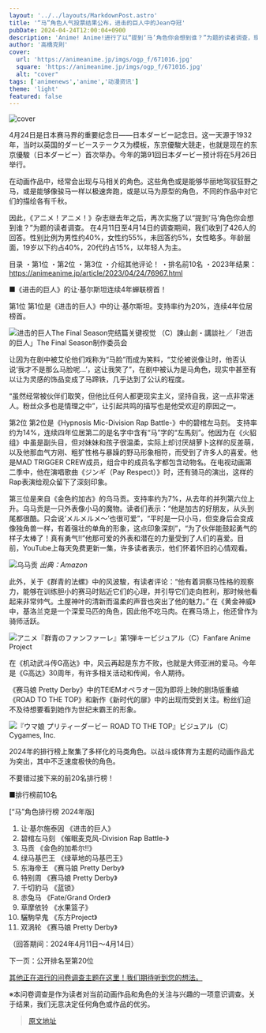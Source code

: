 ```yaml
---
layout: '../../layouts/MarkdownPost.astro'
title: '“马”角色人气投票结果公布，进击的巨人中的Jean夺冠'
pubDate: 2024-04-24T12:00:04+0900
description: 'Anime! Anime!进行了以“提到‘马’角色你会想到谁？”为题的读者调查，现在公布结果。'
author: '高橋克則'
cover:
  url: 'https://animeanime.jp/imgs/ogp_f/671016.jpg'
  square: 'https://animeanime.jp/imgs/ogp_f/671016.jpg'
  alt: "cover"
tags: ['animenews','anime','动漫资讯']
theme: 'light'
featured: false
---
```

![cover](https://animeanime.jp/imgs/ogp_f/671016.jpg) 

4月24日是日本赛马界的重要纪念日——日本ダービー記念日。这一天源于1932年，当时以英国的ダービーステークス为模板，东京優駿大競走，也就是现在的东京優駿（日本ダービー）首次举办。今年的第91回日本ダービー预计将在5月26日举行。

在动画作品中，经常会出现与马相关的角色。这些角色或是能够华丽地驾驭狂野之马，或是能够像骏马一样以极速奔跑，或是以马为原型的角色，不同的作品中对它们的描绘各有千秋。

因此，《アニメ！アニメ！》杂志继去年之后，再次实施了以“提到‘马’角色你会想到谁？”为题的读者调查。 
在4月11日至4月14日的调查期间，我们收到了426人的回答。性别比例为男性约40%，女性约55%，未回答约5%，女性略多。年龄层面，19岁以下约占40%，20代约占15%，以年轻人为主。

目录
・第1位
・第2位
・第3位
・介绍其他评论！
・排名前10名
・2023年结果：https://animeanime.jp/article/2023/04/24/76967.html

■《进击的巨人》的让·基尔斯坦连续4年蝉联榜首！

第1位
第1位是《进击的巨人》中的让·基尔斯坦。支持率约为20%，连续4年位居榜首。

![进击的巨人The Final Season完结篇关键视觉](https://animeanime.jp/imgs/zoom/671470.jpg)
（C）諫山創・講談社／「进击的巨人」The Final Season制作委员会

让因为在剧中被艾伦他们戏称为“马脸”而成为笑料，“艾伦被说像让时，他否认说‘我才不是那么马脸呢…’，这让我笑了”，在剧中被认为是马角色，现实中甚至有以让为灵感的饰品变成了马蹄铁，几乎达到了公认的程度。

“虽然经常被伙伴们取笑，但他比任何人都更现实主义，坚持自我，这一点非常迷人。粉丝众多也是情理之中”，让引起共鸣的描写也是他受欢迎的原因之一。

第2位
第2位是《Hypnosis Mic-Division Rap Battle-》中的碧棺左马刻。 
支持率约为14%，连续四年位居第二的是名字中含有“马”字的“左馬刻”。他因为在《火貂组》中虽是副头目，但对妹妹和孩子很温柔，实际上却讨厌胡萝卜这样的反差萌，以及他那血气方刚、粗犷性格与暴躁的野马形象相符，而受到了许多人的喜爱。他是MAD TRIGGER CREW成员，组合中的成员名字都包含动物名。在电视动画第二季中，他在演唱歌曲《ジンギ（Pay Respect）》时，还有骑马的演出，这样的Rap表演给观众留下了深刻印象。

第三位是来自《金色的加古》的乌马贡。支持率约为7%，从去年的并列第六位上升。乌马贡是一只外表像小马的魔物。读者们表示：“他是加古的好朋友，从头到尾都很酷。只会说‘メルメルメ～’也很可爱”，“平时是一只小马，但变身后会变成像独角兽一样，有着强壮的单角的形象，这点印象深刻”，“为了伙伴能鼓起勇气的样子太棒了！真有勇气!!”他那可爱的外表和潜在的力量受到了人们的喜爱。目前，YouTube上每天免费更新一集，许多读者表示，他们怀着怀旧的心情观看。

![乌马贡](https://animeanime.jp/imgs/zoom/671487.jpg)
*出典：Amazon*

此外，关于《群青的法螺》中的风波駿，有读者评论：“他有着洞察马性格的观察力，能够在训练胆小的赛马时贴近它们的心理，并引导它们走向胜利，那时候他看起来非常帅气。土屋神叶的清新而温柔的声音也突出了他的魅力。” 
在《黄金神威》中，基洛兰克是一个深爱马匹的角色，因此他不吃马肉。在赛马场上，他还曾作为骑师活跃。

![アニメ『群青のファンファーレ』第1弾キービジュアル（C）Fanfare Anime Project](https://animeanime.jp/imgs/zoom/671018.jpg)

在《机动武斗传G高达》中，风云再起是东方不败，也就是大师亚洲的爱马。今年是《G高达》30周年，有许多相关活动和传闻，令人期待。

《赛马娘 Pretty Derby》中的TEIEMオペラオー因为即将上映的剧场版重编《ROAD TO THE TOP》和新作《新时代的扉》中的出现而受到关注。粉丝们迫不及待想要看到她作为世纪末霸王的形象。

![『ウマ娘 プリティーダービー ROAD TO THE TOP』ビジュアル（C）Cygames, Inc.](https://animeanime.jp/imgs/zoom/671021.png)

2024年的排行榜上聚集了多样化的马类角色。以战斗或体育为主题的动画作品尤为突出，其中不乏速度极快的角色。

不要错过接下来的前20名排行榜！

■排行榜前10名

[“马”角色排行榜 2024年版]
1. 让·基尔施泰因 《进击的巨人》
2. 碧棺左马刻 《催眠麦克风-Division Rap Battle-》
3. 马贡 《金色的加希尔!!》
4. 绿马基巴王 《绿草地的马基巴王》
5. 东海帝王 《赛马娘 Pretty Derby》
6. 特别周 《赛马娘 Pretty Derby》
7. 千切豹马 《蓝锁》
8. 赤兔马 《Fate/Grand Order》
8. 草摩依铃 《水果篮子》
10. 驪駒早鬼 《东方Project》
10. 双涡轮 《赛马娘 Pretty Derby》

（回答期间：2024年4月11日～4月14日）

下一页：公开排名至第20位

[其他正在进行的问卷调查主题在这里！我们期待听到您的想法。](https://animeanime.jp/special/1898/recent/)

※本问卷调查是作为读者对当前动画作品和角色的关注与兴趣的一项意识调查。关于结果，我们无意决定任何角色或作品的优劣。 

>[原文地址](https://animeanime.jp/article/2024/04/24/84040.html)  